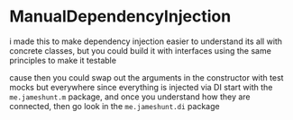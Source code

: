 # ManualDependencyInjection


i made this to make dependency injection easier to understand
its all with concrete classes, but you could build it with interfaces using the same principles to make it testable

cause then you could swap out the arguments in the constructor with test mocks
but everywhere since everything is injected via DI
start with the `me.jameshunt.m` package, and once you understand how they are connected, then go look in the `me.jameshunt.di` package
